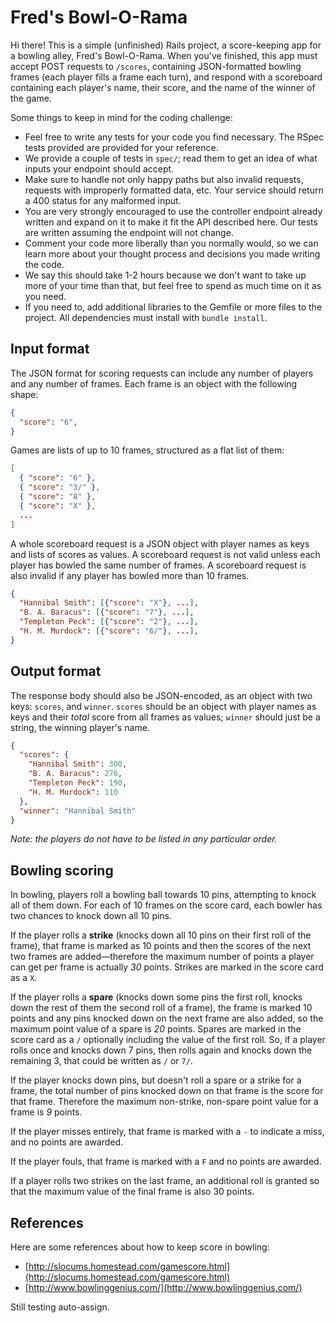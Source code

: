 Fred's Bowl-O-Rama
==================
Hi there! This is a simple (unfinished) Rails project, a score-keeping app for
a bowling alley, Fred's Bowl-O-Rama. When you've finished, this app must accept
POST requests to `/scores`, containing JSON-formatted bowling frames (each
player fills a frame each turn), and respond with a scoreboard containing each
player's name, their score, and the name of the winner of the game.

Some things to keep in mind for the coding challenge:

  * Feel free to write any tests for your code you find necessary. The RSpec
    tests provided are provided for your reference.
  * We provide a couple of tests in `spec/`; read them to get an idea of what
    inputs your endpoint should accept.
  * Make sure to handle not only happy paths but also invalid requests,
    requests with improperly formatted data, etc. Your service should return
    a 400 status for any malformed input.
  * You are very strongly encouraged to use the controller endpoint already
    written and expand on it to make it fit the API described here. Our tests
    are written assuming the endpoint will not change.
  * Comment your code more liberally than you normally would, so we can learn
    more about your thought process and decisions you made writing the code.
  * We say this should take 1-2 hours because we don't want to take up more of
    your time than that, but feel free to spend as much time on it as you need.
  * If you need to, add additional libraries to the Gemfile or more files to
    the project. All dependencies must install with `bundle install`.

## Input format

The JSON format for scoring requests can include any number of players and any
number of frames. Each frame is an object with the following shape:

```json
{
  "score": "6",
}
```

Games are lists of up to 10 frames, structured as a flat list of them:

```json
[
  { "score": "6" },
  { "score": "3/" },
  { "score": "8" },
  { "score": "X" },
  ...
]
```

A whole scoreboard request is a JSON object with player names as keys and lists
of scores as values. A scoreboard request is not valid unless each player has
bowled the same number of frames. A scoreboard request is also invalid if any
player has bowled more than 10 frames.

```json
{
  "Hannibal Smith": [{"score": "X"}, ...],
  "B. A. Baracus": [{"score": "7"}, ...],
  "Templeton Peck": [{"score": "2"}, ...],
  "H. M. Murdock": [{"score": "6/"}, ...],
}
```

## Output format

The response body should also be JSON-encoded, as an object with two keys:
`scores`, and `winner`. `scores` should be an object with player names as
keys and their _total_ score from all frames as values; `winner` should just be
a string, the winning player's name.

```json
{
  "scores": {
    "Hannibal Smith": 300,
    "B. A. Baracus": 276,
    "Templeton Peck": 190,
    "H. M. Murdock": 110
  },
  "winner": "Hannibal Smith"
}
```

_Note: the players do not have to be listed in any particular order._

## Bowling scoring

In bowling, players roll a bowling ball towards 10 pins, attempting to knock
all of them down. For each of 10 frames on the score card, each bowler has two
chances to knock down all 10 pins.

If the player rolls a **strike** (knocks down all 10 pins on their first roll
of the frame), that frame is marked as 10 points and then the scores of the
next two frames are added—therefore the maximum number of points a player can
get per frame is actually _30_ points. Strikes are marked in the score card as
a `X`.

If the player rolls a **spare** (knocks down some pins the first roll, knocks
down the rest of them the second roll of a frame), the frame is marked 10
points and any pins knocked down on the next frame are also added, so the
maximum point value of a spare is _20_ points. Spares are marked in the score
card as a `/` optionally including the value of the first roll. So, if a player
rolls once and knocks down 7 pins, then rolls again and knocks down the
remaining 3, that could be written as `/` or `7/`.

If the player knocks down pins, but doesn't roll a spare or a strike for a
frame, the total number of pins knocked down on that frame is the score for
that frame. Therefore the maximum non-strike, non-spare point value for a frame
is _9_ points.

If the player misses entirely, that frame is marked with a `-` to indicate a
miss, and no points are awarded.

If the player fouls, that frame is marked with a `F` and no points are awarded.

If a player rolls two strikes on the last frame, an additional roll is granted
so that the maximum value of the final frame is also 30 points.

## References

Here are some references about how to keep score in bowling:

  * [http://slocums.homestead.com/gamescore.html](http://slocums.homestead.com/gamescore.html)
  * [http://www.bowlinggenius.com/](http://www.bowlinggenius.com/)

Still testing auto-assign.
